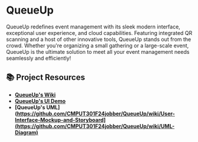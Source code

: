 # QueueUp

QueueUp redefines event management with its sleek modern interface, exceptional user experience, and cloud capabilities. Featuring integrated QR scanning and a host of other innovative tools, QueueUp stands out from the crowd. Whether you're organizing a small gathering or a large-scale event, QueueUp is the ultimate solution to meet all your event management needs seamlessly and efficiently!

## 📚 Project Resources

- **[QueueUp's Wiki](https://github.com/CMPUT301F24jobber/QueueUp/wiki)**
- **[QueueUp's UI Demo](https://github.com/CMPUT301F24jobber/QueueUp/wiki/User-Interface-Mockup-and-Storyboard)**
- **[QueueUp's UML](https://github.com/CMPUT301F24jobber/QueueUp/wiki/User-Interface-Mockup-and-Storyboard](https://github.com/CMPUT301F24jobber/QueueUp/wiki/UML-Diagram)**
